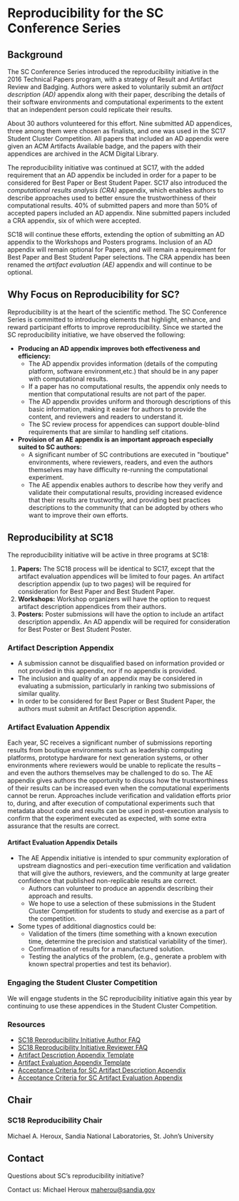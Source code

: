 # Reproducibility for the SC Conference Series

## Background
The SC Conference Series introduced  the reproducibility initiative in the 2016 Technical Papers program, with a strategy of Result and Artifact Review and Badging. Authors were asked to voluntarily submit an _artifact description (AD)_ appendix along with their paper, describing the details of their software environments and computational experiments to the extent that an independent person could replicate their results.

About 30 authors volunteered for this effort. Nine submitted AD appendices, three among them were chosen as finalists, and one was used in the SC17 Student Cluster Competition. All papers that included an AD appendix were given an ACM Artifacts Available badge, and the papers with their appendices are archived in the ACM Digital Library.

The reproducibility initiative was continued at SC17, with the added requirement that an AD appendix be included in order for a paper to be considered for Best Paper or Best Student Paper. SC17 also introduced the _computational results analysis (CRA)_ appendix, which enables authors to describe approaches used to better ensure the trustworthiness of their computational results. 40% of submitted papers and more than 50% of accepted papers included an AD appendix. Nine submitted papers included a CRA appendix, six of which were accepted.

SC18 will continue these efforts, extending the option of submitting an AD appendix to the Workshops and Posters programs. Inclusion of an AD appendix will remain optional for Papers, and will remain a requirement for Best Paper and Best Student Paper selections. The CRA appendix has been renamed the _artifact evaluation (AE)_ appendix and will continue to be optional.

## Why Focus on Reproducibility for SC?

Reproducibility is at the heart of the scientific method. The SC Conference Series is committed to introducing elements that highlight, enhance, and reward participant efforts to improve reproducibility. Since we started the SC reproducibility initiative, we have observed the following:
- **Producing an AD appendix improves both effectiveness and efficiency:** 
  - The AD appendix provides information (details of the computing platform, software environment,etc.) that should be in any paper with computational results.  
  - If a paper has no computational results, the appendix only needs to mention that computational results are not part of the paper.  
  - The AD appendix provides uniform and thorough descriptions of this basic information, making it easier for authors to provide the content, and reviewers and readers to understand it.
  - The SC review process for appendices can support double-blind requirements that are similar to handling self citations.
- **Provision of an AE appendix is an important approach especially suited to SC authors:**
  - A significant number of SC contributions are executed in "boutique" environments, where reviewers, readers, and even the authors themselves may have difficulty re-running the computational experiment.
  - The AE appendix enables authors to describe how they verify and validate their computational results, providing increased evidence that their results are trustworthy, and providing best practices descriptions to the community that can be adopted by others who want to improve their own efforts.
 
## Reproducibility at SC18

The reproducibility initiative will be active in three programs at SC18:
1. **Papers:** The SC18 process will be identical to SC17, except that the artifact evaluation appendices will be limited to four pages. An artifact description appendix (up to two pages) will be required for consideration for Best Paper and Best Student Paper.
2. **Workshops:** Workshop organizers will have the option to request artifact description appendices from their authors.
3. **Posters:** Poster submissions will have the option to include an artifact description appendix. An AD appendix will be required for consideration for Best Poster or Best Student Poster.

### Artifact Description Appendix

- A submission cannot be disqualified based on information provided or not provided in this appendix, nor if no appendix is provided.
- The inclusion and quality of an appendix may be considered in evaluating a submission, particularly in ranking two submissions of similar quality.
- In order to be considered for Best Paper or Best Student Paper, the authors must submit an Artifact Description appendix.

### Artifact Evaluation Appendix
Each year, SC receives a significant number of submissions reporting results from boutique environments such as leadership computing platforms, prototype hardware for next generation systems, or other environments where reviewers would be unable to replicate the results – and even the authors themselves may be challenged to do so. The AE appendix gives authors the opportunity to discuss how the trustworthiness of their results can be increased even when the computational experiments cannot be rerun. Approaches include verification and validation efforts prior to, during, and after execution of computational experiments such that metadata about code and results can be used in post-execution analysis to confirm that the experiment executed as expected, with some extra assurance that the results are correct.

#### Artifact Evaluation Appendix Details
- The AE Appendix initiative is intended to spur community exploration of upstream diagnostics and peri-execution time verification and validation that will give the authors, reviewers, and the community at large greater confidence that published non-replicable results are correct.
  - Authors can volunteer to produce an appendix describing their approach and results.
  - We hope to use a selection of these submissions in the Student Cluster Competition for students to study and exercise as a part of the competition.
- Some types of additional diagnostics could be:
  - Validation of the timers (time something with a known execution time, determine the precision and statistical variability of the timer).
  - Confirmaation of results for a manufactured solution.
  - Testing the analytics of the problem, (e.g., generate a problem with known spectral properties and test its behavior).

### Engaging the Student Cluster Competition
We will engage students in the SC reproducibility initiative again this year by continuing to use these appendices in the Student Cluster Competition.

### Resources

- [SC18 Reproducibility Initiative Author FAQ](https://collegeville.github.io/sc-reproducibility/AuthorFAQ.html)
- [SC18 Reproducibility Initiative Reviewer FAQ](https://collegeville.github.io/sc-reproducibility/ReviewerFAQ.html)
- [Artifact Description Appendix Template](https://collegeville.github.io/sc-reproducibility/ArtifactDescriptionAppendixTemplate.html)
- [Artifact Evaluation Appendix Template](https://collegeville.github.io/sc-reproducibility/ArtifactEvaluationAppendixTemplate.html)
- [Acceptance Criteria for SC Artifact Description Appendix](https://collegeville.github.io/sc-reproducibility/sc-ad-criteria.html)
- [Acceptance Criteria for SC Artifact Evaluation Appendix](https://collegeville.github.io/sc-reproducibility/sc-ae-criteria.html)

## Chair

### SC18 Reproducibility Chair

Michael A. Heroux, Sandia National Laboratories, St. John’s University

## Contact

Questions about SC’s reproducibility initiative?

Contact us: Michael Heroux <maherou@sandia.gov>
